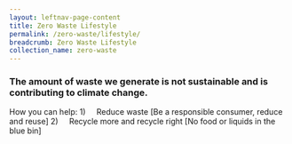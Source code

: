 ```yaml
---
layout: leftnav-page-content
title: Zero Waste Lifestyle
permalink: /zero-waste/lifestyle/
breadcrumb: Zero Waste Lifestyle
collection_name: zero-waste
---
```


### The amount of waste we generate is not sustainable and is contributing to climate change.

How you can help:
1)     Reduce waste [Be a responsible consumer, reduce and reuse]
2)     Recycle more and recycle right [No food or liquids in the blue bin]
